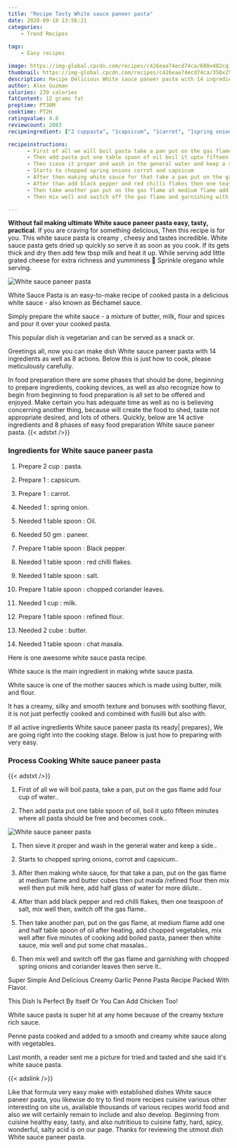 ```yaml
---
title: "Recipe Tasty White sauce paneer pasta"
date: 2020-09-18 13:56:21
categories:
    - Trend Recipes
    
tags:
    - Easy recipes

image: https://img-global.cpcdn.com/recipes/c426eae74ecd74ca/680x482cq70/white-sauce-paneer-pasta-recipe-main-photo.jpg
thumbnail: https://img-global.cpcdn.com/recipes/c426eae74ecd74ca/350x250cq70/white-sauce-paneer-pasta-recipe-main-photo.jpg
description: Recipe Delicious White sauce paneer pasta with 14 ingredients and 8 stages of easy cooking.
author: Alex Guzman
calories: 239 calories
fatContent: 12 grams fat
preptime: PT30M
cooktime: PT2H
ratingvalue: 4.8
reviewcount: 2083
recipeingredient: ["2 cuppasta", "1capsicum", "1carrot", "1spring onion", "1 table spoonOil", "50 gmpaneer", "1 table spoonBlack pepper", "1 table spoonred chilli flakes", "1 table spoonsalt", "1 table spoonchopped coriander leaves", "1 cupmilk", "1 table spoonrefined flour", "2 cubebutter", "1 table spoonchat masala"]

recipeinstructions: 
      - First of all we will boil pasta take a pan put on the gas flame add four cup of water 
      - Then add pasta put one table spoon of oil boil it upto fifteen minutes where all pasta should be free and becomes cook 
      - Then sieve it proper and wash in the general water and keep a side 
      - Starts to chopped spring onions corrot and capsicum 
      - After then making white sauce for that take a pan put on the gas flame at medium flame and butter cubes then put maida refined flour then mix well then put milk here add half glass of water for more dilute 
      - After than add black pepper and red chilli flakes then one teaspoon of salt mix well then switch off the gas flame 
      - Then take another pan put on the gas flame at medium flame add one and half table spoon of oil after heating add chopped vegetables mix well after five minutes of cooking add boiled pasta paneer then white sauce mix well and put some chat masalas 
      - Then mix well and switch off the gas flame and garnishing with chopped spring onions and coriander leaves then serve it

---
```




**Without fail making ultimate White sauce paneer pasta easy, tasty, practical**. If you are craving for something delicious, Then this recipe is for you. This white sauce pasta is creamy , cheesy and tastes incredible. White sauce pasta gets dried up quickly so serve it as soon as you cook. If its gets thick and dry then add few tbsp milk and heat it up. While serving add little grated cheese for extra richness and yumminess 🙂 Sprinkle oregano while serving.


![White sauce paneer pasta](https://img-global.cpcdn.com/recipes/c426eae74ecd74ca/680x482cq70/white-sauce-paneer-pasta-recipe-main-photo.jpg "White sauce paneer pasta")



White Sauce Pasta is an easy-to-make recipe of cooked pasta in a delicious white sauce - also known as Béchamel sauce.

Simply prepare the white sauce - a mixture of butter, milk, flour and spices and pour it over your cooked pasta.

This popular dish is vegetarian and can be served as a snack or.


Greetings all, now you can make dish White sauce paneer pasta with 14 ingredients as well as 8 actions. Below this is just how to cook, please meticulously carefully.

In food preparation there are some phases that should be done, beginning to prepare ingredients, cooking devices, as well as also recognize how to begin from beginning to food preparation is all set to be offered and enjoyed. Make certain you has adequate time as well as no is believing concerning another thing, because will create the food to shed, taste not appropriate desired, and lots of others. Quickly, below are 14 active ingredients and 8 phases of easy food preparation White sauce paneer pasta.
{{< adstxt />}}

### Ingredients for White sauce paneer pasta


1. Prepare 2 cup : pasta.

1. Prepare 1 : capsicum.

1. Prepare 1 : carrot.

1. Needed 1 : spring onion.

1. Needed 1 table spoon : Oil.

1. Needed 50 gm : paneer.

1. Prepare 1 table spoon : Black pepper.

1. Needed 1 table spoon : red chilli flakes.

1. Needed 1 table spoon : salt.

1. Prepare 1 table spoon : chopped coriander leaves.

1. Needed 1 cup : milk.

1. Prepare 1 table spoon : refined flour.

1. Needed 2 cube : butter.

1. Needed 1 table spoon : chat masala.


Here is one awesome white sauce pasta recipe.

White sauce is the main ingredient in making white sauce pasta.

White sauce is one of the mother sauces which is made using butter, milk and flour.

It has a creamy, silky and smooth texture and bonuses with soothing flavor, it is not just perfectly cooked and combined with fusilli but also with.


If all active ingredients White sauce paneer pasta its ready| prepares}, We are going right into the cooking stage. Below is just how to preparing with very easy.

### Process Cooking White sauce paneer pasta

{{< adstxt />}}


1. First of all we will boil pasta, take a pan, put on the gas flame add four cup of water..



1. Then add pasta put one table spoon of oil, boil it upto fifteen minutes where all pasta should be free and becomes cook..



![White sauce paneer pasta](https://img-global.cpcdn.com/steps/491a04e0f1fbdcbb/160x128cq70/white-sauce-paneer-pasta-recipe-step-2-photo.jpg" "White sauce paneer pasta")



1. Then sieve it proper and wash in the general water and keep a side..



1. Starts to chopped spring onions, corrot and capsicum..



1. After then making white sauce, for that take a pan, put on the gas flame at medium flame and butter cubes then put maida /refined flour then mix well then put milk here, add half glass of water for more dilute..



1. After than add black pepper and red chilli flakes, then one teaspoon of salt, mix well then, switch off the gas flame..



1. Then take another pan, put on the gas flame, at medium flame add one and half table spoon of oil after heating, add chopped vegetables, mix well after five minutes of cooking add boiled pasta, paneer then white sauce, mix well and put some chat masalas..



1. Then mix well and switch off the gas flame and garnishing with chopped spring onions and coriander leaves then serve it..




Super Simple And Delicious Creamy Garlic Penne Pasta Recipe Packed With Flavor.

This Dish Is Perfect By Itself Or You Can Add Chicken Too!

White sauce pasta is super hit at any home because of the creamy texture rich sauce.

Penne pasta cooked and added to a smooth and creamy white sauce along with vegetables.

Last month, a reader sent me a picture for tried and tasted and she said it&#39;s white sauce pasta.


{{< adslink />}}

Like that formula very easy make with established dishes White sauce paneer pasta, you likewise do try to find more recipes cuisine various other interesting on site us, available thousands of various recipes world food and also we will certainly remain to include and also develop. Beginning from cuisine healthy easy, tasty, and also nutritious to cuisine fatty, hard, spicy, wonderful, salty acid is on our page. Thanks for reviewing the utmost dish White sauce paneer pasta.
